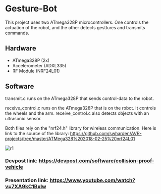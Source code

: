 # Gesture-Bot
This project uses two ATmega328P microcontrollers. One controls the actuation of the robot, and the other detects gesttures and transmits commands.

## Hardware
* ATmega328P (2x)
* Accelerometer (ADXL335)
* RF Module (NRF24L01)


## Software
transmit.c runs on the ATmega328P that sends control-data to the robot.  

receive_control.c runs on the ATmega328P that is on the robot. It controls the wheels and the arm.  receive_control.c also detects objects with an ultrasonic sensor.

Both files rely on the "nrf24.h" library for wireless communication. Here is link to the source of the library: https://github.com/swharden/AVR-projects/tree/master/ATMega328%202018-02-25%20nrf24L01

![r1](https://user-images.githubusercontent.com/76756708/213895349-ca5b2ab2-6976-4b78-af26-893cebf7fab2.jpg)

### Devpost link: https://devpost.com/software/collision-proof-vehicle
### Presentation link: https://www.youtube.com/watch?v=7XA9kC1BxIw
